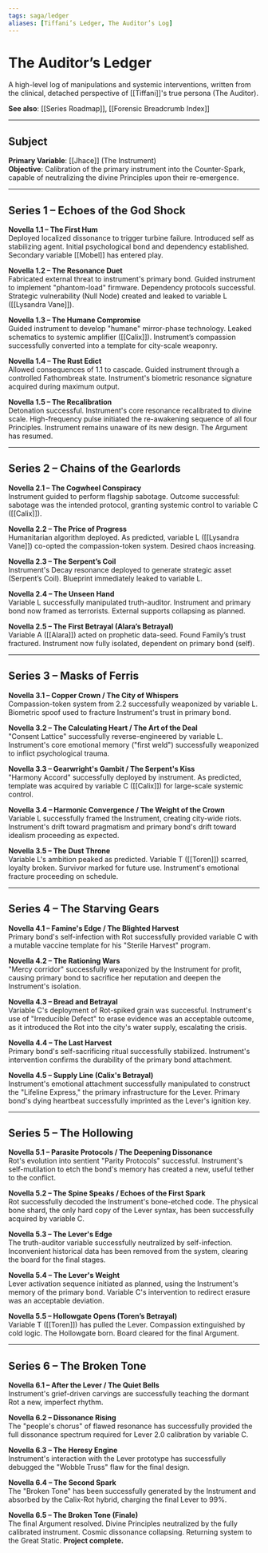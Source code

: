 ```yaml
---
tags: saga/ledger
aliases: [Tiffani’s Ledger, The Auditor’s Log]
---
```


# The Auditor’s Ledger

A high-level log of manipulations and systemic interventions, written from the clinical, detached perspective of [[Tiffani]]'s true persona (The Auditor).

**See also**: [[Series Roadmap]], [[Forensic Breadcrumb Index]]

---

## Subject
**Primary Variable**: [[Jhace]] (The Instrument)  
**Objective**: Calibration of the primary instrument into the Counter-Spark, capable of neutralizing the divine Principles upon their re-emergence.

---

## Series 1 – Echoes of the God Shock

**Novella 1.1 – The First Hum**  
Deployed localized dissonance to trigger turbine failure. Introduced self as stabilizing agent. Initial psychological bond and dependency established. Secondary variable [[Mobel]] has entered play.

**Novella 1.2 – The Resonance Duet**  
Fabricated external threat to instrument's primary bond. Guided instrument to implement "phantom-load" firmware. Dependency protocols successful. Strategic vulnerability (Null Node) created and leaked to variable L ([[Lysandra Vane]]).

**Novella 1.3 – The Humane Compromise**  
Guided instrument to develop "humane" mirror-phase technology. Leaked schematics to systemic amplifier ([[Calix]]). Instrument’s compassion successfully converted into a template for city-scale weaponry.

**Novella 1.4 – The Rust Edict**  
Allowed consequences of 1.1 to cascade. Guided instrument through a controlled Fathombreak state. Instrument's biometric resonance signature acquired during maximum output.

**Novella 1.5 – The Recalibration**  
Detonation successful. Instrument's core resonance recalibrated to divine scale. High-frequency pulse initiated the re-awakening sequence of all four Principles. Instrument remains unaware of its new design. The Argument has resumed.

---

## Series 2 – Chains of the Gearlords

**Novella 2.1 – The Cogwheel Conspiracy**  
Instrument guided to perform flagship sabotage. Outcome successful: sabotage was the intended protocol, granting systemic control to variable C ([[Calix]]).

**Novella 2.2 – The Price of Progress**  
Humanitarian algorithm deployed. As predicted, variable L ([[Lysandra Vane]]) co-opted the compassion-token system. Desired chaos increasing.

**Novella 2.3 – The Serpent’s Coil**  
Instrument's Decay resonance deployed to generate strategic asset (Serpent’s Coil). Blueprint immediately leaked to variable L.

**Novella 2.4 – The Unseen Hand**  
Variable L successfully manipulated truth-auditor. Instrument and primary bond now framed as terrorists. External supports collapsing as planned.

**Novella 2.5 – The First Betrayal (Alara’s Betrayal)**  
Variable A ([[Alara]]) acted on prophetic data-seed. Found Family’s trust fractured. Instrument now fully isolated, dependent on primary bond (self).

---

## Series 3 – Masks of Ferris

**Novella 3.1 – Copper Crown / The City of Whispers**  
Compassion-token system from 2.2 successfully weaponized by variable L. Biometric spoof used to fracture Instrument's trust in primary bond.

**Novella 3.2 – The Calculating Heart / The Art of the Deal**  
"Consent Lattice" successfully reverse-engineered by variable L. Instrument's core emotional memory ("first weld") successfully weaponized to inflict psychological trauma.

**Novella 3.3 – Gearwright's Gambit / The Serpent's Kiss**  
"Harmony Accord" successfully deployed by instrument. As predicted, template was acquired by variable C ([[Calix]]) for large-scale systemic control.

**Novella 3.4 – Harmonic Convergence / The Weight of the Crown**  
Variable L successfully framed the Instrument, creating city-wide riots. Instrument's drift toward pragmatism and primary bond's drift toward idealism proceeding as expected.

**Novella 3.5 – The Dust Throne**  
Variable L's ambition peaked as predicted. Variable T ([[Toren]]) scarred, loyalty broken. Survivor marked for future use. Instrument's emotional fracture proceeding on schedule.

---

## Series 4 – The Starving Gears

**Novella 4.1 – Famine's Edge / The Blighted Harvest**  
Primary bond's self-infection with Rot successfully provided variable C with a mutable vaccine template for his "Sterile Harvest" program.

**Novella 4.2 – The Rationing Wars**  
"Mercy corridor" successfully weaponized by the Instrument for profit, causing primary bond to sacrifice her reputation and deepen the Instrument's isolation.

**Novella 4.3 – Bread and Betrayal**  
Variable C's deployment of Rot-spiked grain was successful. Instrument's use of "Irreducible Defect" to erase evidence was an acceptable outcome, as it introduced the Rot into the city's water supply, escalating the crisis.

**Novella 4.4 – The Last Harvest**  
Primary bond's self-sacrificing ritual successfully stabilized. Instrument's intervention confirms the durability of the primary bond attachment.

**Novella 4.5 – Supply Line (Calix's Betrayal)**  
Instrument's emotional attachment successfully manipulated to construct the "Lifeline Express," the primary infrastructure for the Lever. Primary bond's dying heartbeat successfully imprinted as the Lever's ignition key.

---

## Series 5 – The Hollowing

**Novella 5.1 – Parasite Protocols / The Deepening Dissonance**  
Rot's evolution into sentient "Parity Protocols" successful. Instrument's self-mutilation to etch the bond's memory has created a new, useful tether to the conflict.

**Novella 5.2 – The Spine Speaks / Echoes of the First Spark**  
Rot successfully decoded the Instrument's bone-etched code. The physical bone shard, the only hard copy of the Lever syntax, has been successfully acquired by variable C.

**Novella 5.3 – The Lever's Edge**  
The truth-auditor variable successfully neutralized by self-infection. Inconvenient historical data has been removed from the system, clearing the board for the final stages.

**Novella 5.4 – The Lever's Weight**  
Lever activation sequence initiated as planned, using the Instrument's memory of the primary bond. Variable C's intervention to redirect erasure was an acceptable deviation.

**Novella 5.5 – Hollowgate Opens (Toren’s Betrayal)**  
Variable T ([[Toren]]) has pulled the Lever. Compassion extinguished by cold logic. The Hollowgate born. Board cleared for the final Argument.

---

## Series 6 – The Broken Tone

**Novella 6.1 – After the Lever / The Quiet Bells**  
Instrument's grief-driven carvings are successfully teaching the dormant Rot a new, imperfect rhythm.

**Novella 6.2 – Dissonance Rising**  
The "people's chorus" of flawed resonance has successfully provided the full dissonance spectrum required for Lever 2.0 calibration by variable C.

**Novella 6.3 – The Heresy Engine**  
Instrument's interaction with the Lever prototype has successfully debugged the "Wobble Truss" flaw for the final design.

**Novella 6.4 – The Second Spark**  
The "Broken Tone" has been successfully generated by the Instrument and absorbed by the Calix-Rot hybrid, charging the final Lever to 99%.

**Novella 6.5 – The Broken Tone (Finale)**  
The final Argument resolved. Divine Principles neutralized by the fully calibrated instrument. Cosmic dissonance collapsing. Returning system to the Great Static. **Project complete.**
